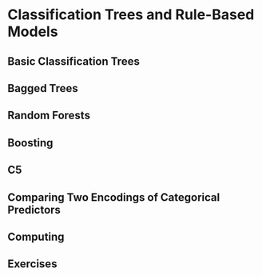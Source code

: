 # Classification Trees and Rule-Based Models  

## Basic Classification Trees  

## Bagged Trees  

## Random Forests  

## Boosting  

## C5  

## Comparing Two Encodings of Categorical Predictors  

## Computing  

## Exercises  

